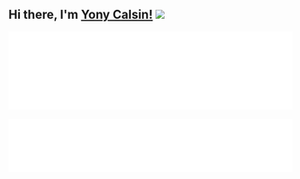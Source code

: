 ## Hi there, I'm [Yony Calsin!](https://yonycalsin.com) <img src="https://raw.githubusercontent.com/syedareehaquasar/syedareehaquasar/master/gifs/Hi.gif" width="30px">


![](metrics.plugin.pagespeed.svg)

![](metrics.plugin.languages.svg)
